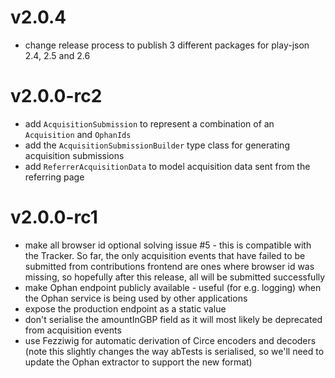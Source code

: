# v2.0.4
* change release process to publish 3 different packages for play-json 2.4, 2.5 and 2.6

# v2.0.0-rc2
* add `AcquisitionSubmission` to represent a combination of an `Acquisition` and `OphanIds`
* add the `AcquisitionSubmissionBuilder` type class for generating acquisition submissions
* add `ReferrerAcquisitionData` to model acquisition data sent from the referring page 

# v2.0.0-rc1
* make all browser id optional solving issue #5 - this is compatible with the Tracker. So far, the only acquisition events that have failed to be submitted from contributions frontend are ones where browser id was missing, so hopefully after this release, all will be submitted successfully
* make Ophan endpoint publicly available - useful (for e.g. logging) when the Ophan service is being used by other applications
* expose the production endpoint as a static value
* don't serialise the amountInGBP field as it will most likely be deprecated from acquisition events
* use Fezziwig for automatic derivation of Circe encoders and decoders (note this slightly changes the way abTests is serialised, so we'll need to update the Ophan extractor to support the new format)